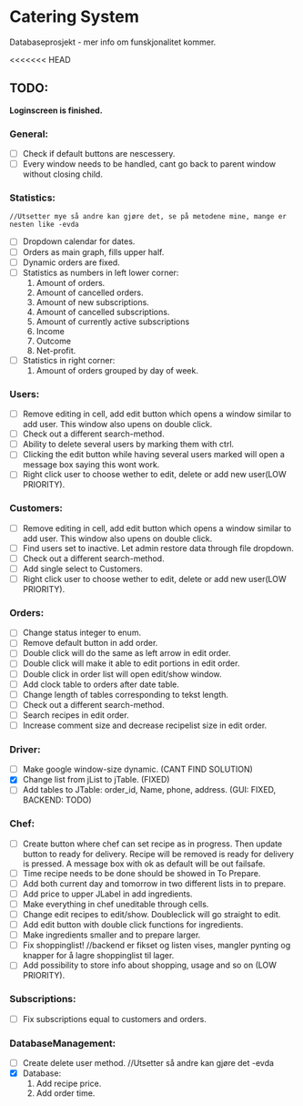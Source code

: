 # Catering System

Databaseprosjekt - mer info om funskjonalitet kommer.

<<<<<<< HEAD
## TODO:
__Loginscreen is finished.__

### General:
- [ ] Check if default buttons are nescessery.
- [ ] Every window needs to be handled, cant go back to parent window without closing child.

### Statistics:
    //Utsetter mye så andre kan gjøre det, se på metodene mine, mange er nesten like -evda
- [ ] Dropdown calendar for dates.
- [ ] Orders as main graph, fills upper half.
- [ ] Dynamic orders are fixed.
- [ ] Statistics as numbers in left lower corner:
    1.  Amount of orders.
    2.  Amount of cancelled orders.
    2.  Amount of new subscriptions.
    3.  Amount of cancelled subscriptions.
    4.  Amount of currently active subscriptions
    5.  Income
    6.  Outcome
    7.  Net-profit.
- [ ] Statistics in right corner:
    1.  Amount of orders grouped by day of week.

### Users:
- [ ] Remove editing in cell, add edit button which opens a window similar to add user. This window also upens on double click.
- [ ] Check out a different search-method.
- [ ] Ability to delete several users by marking them with ctrl.
- [ ] Clicking the edit button while having several users marked will open a message box saying this wont work.
- [ ] Right click user to choose wether to edit, delete or add new user(LOW PRIORITY).

### Customers:
- [ ] Remove editing in cell, add edit button which opens a window similar to add user. This window also upens on double click.
- [ ] Find users set to inactive. Let admin restore data through file dropdown.
- [ ] Check out a different search-method.
- [ ] Add single select to Customers.
- [ ] Right click user to choose wether to edit, delete or add new user(LOW PRIORITY).

### Orders:
- [ ] Change status integer to enum.
- [ ] Remove default button in add order.
- [ ] Double click will do the same as left arrow in edit order.
- [ ] Double click will make it able to edit portions in edit order.
- [ ] Double click in order list will open edit/show window.
- [ ] Add clock table to orders after date table.
- [ ] Change length of tables corresponding to tekst length.
- [ ] Check out a different search-method.
- [ ] Search recipes in edit order.
- [ ] Increase comment size and decrease recipelist size in edit order.

### Driver:
- [ ] Make google window-size dynamic. (CANT FIND SOLUTION)
- [x] Change list from jList to jTable. (FIXED)
- [ ] Add tables to JTable: order_id, Name, phone, address. (GUI: FIXED, BACKEND: TODO)

### Chef:
- [ ] Create button where chef can set recipe as in progress. Then update button to ready for delivery.
    Recipe will be removed is ready for delivery is pressed. A message box with ok as default will be out failsafe.
- [ ] Time recipe needs to be done should be showed in To Prepare.
- [ ] Add both current day and tomorrow in two different lists in to prepare.
- [ ] Add price to upper JLabel in add ingredients.
- [ ] Make everything in chef uneditable through cells.
- [ ] Change edit recipes to edit/show. Doubleclick will go straight to edit.
- [ ] Add edit button with double click functions for ingredients.
- [ ] Make ingredients smaller and to prepare larger.
- [ ] Fix shoppinglist! //backend er fikset og listen vises, mangler pynting og knapper for å lagre shoppinglist til lager.
- [ ] Add possibility to store info about shopping, usage and so on (LOW PRIORITY).

### Subscriptions:
- [ ] Fix subscriptions equal to customers and orders.

### DatabaseManagement:
- [ ] Create delete user method. //Utsetter så andre kan gjøre det -evda
- [x] Database:
    1.  Add recipe price.
    2.  Add order time.

